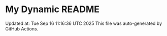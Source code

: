 # My Dynamic README
Updated at: Tue Sep 16 11:16:36 UTC 2025
This file was auto-generated by GitHub Actions.
